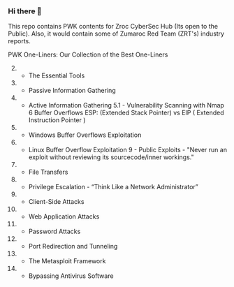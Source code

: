 ### Hi there 👋

This repo contains PWK contents for Zroc CyberSec Hub (Its open to the Public).
Also, it would contain some of Zumaroc Red Team (ZRT's) industry reports.

PWK One-Liners: Our Collection of the Best One-Liners

2. - The Essential Tools
3. - Passive Information Gathering
4. - Active Information Gathering
5.1 - Vulnerability Scanning with Nmap
6 Buffer Overflows ESP: (Extended Stack Pointer) vs EIP ( Extended Instruction Pointer )
7. - Windows Buffer Overflows Exploitation
8. - Linux Buffer Overflow Exploitation
9 - Public Exploits - "Never run an exploit without reviewing its sourcecode/inner workings."
10. - File Transfers
11. - Privilege Escalation - “Think Like a Network
Administrator”
12. - Client-Side Attacks
13. - Web Application Attacks
14. - Password Attacks
15. - Port Redirection and Tunneling
16. - The Metasploit Framework
17. - Bypassing Antivirus Software

 
